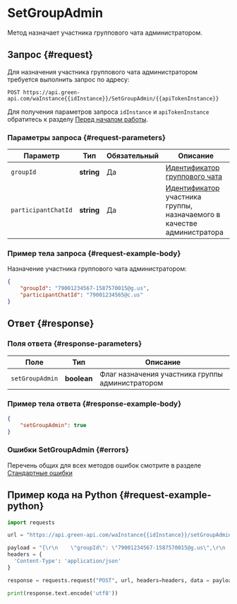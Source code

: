# SetGroupAdmin

Метод назначает участника группового чата администратором.

## Запрос {#request}

Для назначения участника группового чата администратором требуется выполнить запрос по адресу:
```
POST https://api.green-api.com/waInstance{{idInstance}}/SetGroupAdmin/{{apiTokenInstance}}
```

Для получения параметров запроса `idInstance` и `apiTokenInstance` обратитесь к разделу [Перед началом работы](../../before-start.md#parameters).

### Параметры запроса {#request-parameters}

Параметр | Тип | Обязательный | Описание
----- | ----- | ----- | -----
`groupId` | **string** | Да | [Идентификатор группового чата](../chat-id.md#gus)
`participantChatId` | **string** | Да | [Идентификатор](../chat-id.md#corr) участника группы, назначаемого в качестве администратора

### Пример тела запроса {#request-example-body}

Назначение участника группового чата администратором:
```json
{
    "groupId": "79001234567-1587570015@g.us",
    "participantChatId": "79001234565@c.us"
}
```

## Ответ {#response}

### Поля ответа {#response-parameters}

Поле | Тип |  Описание
----- | ----- | ----- 
`setGroupAdmin` | **boolean** | Флаг назначения участника группы администратором

### Пример тела ответа {#response-example-body}

```json
{
    "setGroupAdmin": true
}
```

### Ошибки SetGroupAdmin {#errors}

Перечень общих для всех методов ошибок смотрите в разделе [Стандартные ошибки](../common-errors.md)

## Пример кода на Python  {#request-example-python}

```python
import requests

url = "https://api.green-api.com/waInstance{{idInstance}}/setGroupAdmin/{{apiTokenInstance}}"

payload = "{\r\n    \"groupId\": \"79001234567-1587570015@g.us\",\r\n    \"participantChatId\": \"79001234568@c.us\",\r\n}"
headers = {
  'Content-Type': 'application/json'
}

response = requests.request("POST", url, headers=headers, data = payload)

print(response.text.encode('utf8'))
```
